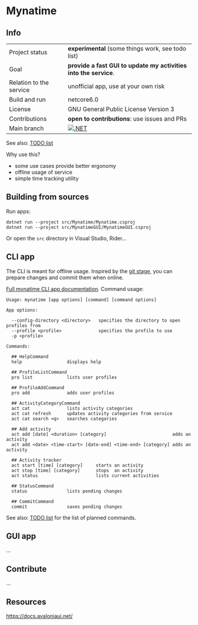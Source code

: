 
Mynatime
====================

Info
-------------

|||
|--|--|
| Project status          | **experimental** (some things work, see todo list)                |
| Goal                    | **provide a fast GUI to update my activities into the service**.  |
| Relation to the service | unofficial app, use at your own risk                              |
| Build and run           | netcore6.0                                                        |
| License                 | GNU General Public License Version 3                              |
| Contributions           | **open to contributions**: use issues and PRs                     |
| Main branch             | [![.NET](https://github.com/sandrock/mynatime/actions/workflows/dotnet.yml/badge.svg)](https://github.com/sandrock/mynatime/actions/workflows/dotnet.yml) |

See also: [TODO list](TODO.md)

Why use this?

- some use cases provide better ergonomy
- offline usage of service
- simple time tracking utility


Building from sources
-------------

Run apps:

```
dotnet run --project src/Mynatime/Mynatime.csproj
dotnet run --project src/MynatimeGUI/MynatimeGUI.csproj
```

Or open the `src` directory in Visual Studio, Rider...


CLI app
-------------

The CLI is meant for offline usage. Inspired by the [git stage](https://git-scm.com/book/en/v2/Git-Basics-Recording-Changes-to-the-Repository), you can prepare changes and commit them when online. 

[Full mynatime CLI app documentation](help/AppCLI.en.md). Command usage:

```
Usage: mynatime [app options] [command] [command options]

App options:

  --config-directory <directory>   specifies the directory to open profiles from
  --profile <profile>              specifies the profile to use
  -p <profile>

Commands:

  ## HelpCommand
  help                 displays help

  ## ProfileListCommand
  pro list             lists user profiles

  ## ProfileAddCommand
  pro add              adds user profiles

  ## ActivityCategoryCommand
  act cat              lists activity categories
  act cat refresh      updates activity categories from service
  act cat search <q>   searches categories

  ## Add activity
  act add [date] <duration> [category]                         adds an activity
  act add <date> <time-start> [date-end] <time-end> [category] adds an activity

  ## Activity tracker
  act start [time] [category]     starts an activity
  act stop [time] [category]      stops  an activity
  act status                      lists current activities

  ## StatusCommand
  status               lists pending changes

  ## CommitCommand
  commit               saves pending changes
```

See also: [TODO list](TODO.md) for the list of planned commands. 


GUI app
-------------

...



Contribute
-------------

...


Resources
-------------

https://docs.avaloniaui.net/  






